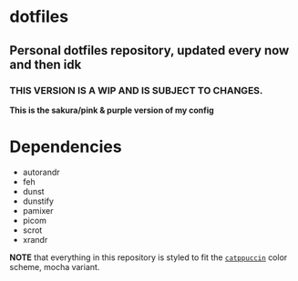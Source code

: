 # dotfiles
 Personal dotfiles repository, updated every now and then idk
---
### **THIS VERSION IS A WIP AND IS SUBJECT TO CHANGES.**
**This is the sakura/pink & purple version of my config**

# Dependencies
- autorandr
- feh
- dunst
- dunstify
- pamixer
- picom
- scrot
- xrandr

**NOTE** that everything in this repository is styled to fit the [`catppuccin`](https://github.com/catppuccin/nvim) color scheme, mocha variant.
